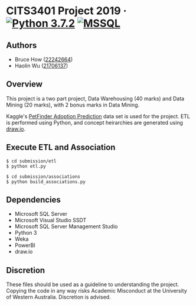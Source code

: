 # CITS3401 Project 2019 &middot; [![Python 3.7.2](https://img.shields.io/badge/python-3.7.2-blue.svg)](https://www.python.org/downloads/release/python-372/) [![MSSQL](https://img.shields.io/badge/SQL%20Server%202017-14.0-orange.svg)](https://www.microsoft.com/en-au/sql-server/sql-server-downloads)

## Authors
- Bruce How ([22242664](https://github.com/brucehow/))
- Haolin Wu ([21706137](https://github.com/dragonite)) 

## Overview
This project is a two part project, Data Warehousing (40 marks) and Data Mining (20 marks), with 2 bonus marks in Data Mining. 

Kaggle's [PetFinder Adoption Prediction](https://www.kaggle.com/c/petfinder-adoption-prediction) data set is used for the project. ETL is performed using Python, and concept heirarchies are generated using [draw.io](https://www.draw.io/).

## Execute ETL and Association

```
$ cd submission/etl
$ python etl.py
```

```
$ cd submission/associations
$ python build_associations.py
```

## Dependencies
- Microsoft SQL Server
- Microsoft Visual Studio SSDT
- Microsoft SQL Server Management Studio
- Python 3
- Weka
- PowerBI
- draw.io

## Discretion
These files should be used as a guideline to understanding the project. Copying the code in any way risks Academic Misconduct at the University of Western Australia. Discretion is advised.
